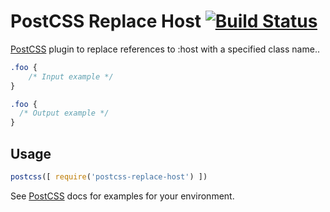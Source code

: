 # PostCSS Replace Host [![Build Status][ci-img]][ci]

[PostCSS] plugin to replace references to :host with a specified class name..

[PostCSS]: https://github.com/postcss/postcss
[ci-img]:  https://travis-ci.org/geoffrey1218/postcss-replace-host.svg
[ci]:      https://travis-ci.org/geoffrey1218/postcss-replace-host

```css
.foo {
    /* Input example */
}
```

```css
.foo {
  /* Output example */
}
```

## Usage

```js
postcss([ require('postcss-replace-host') ])
```

See [PostCSS] docs for examples for your environment.
